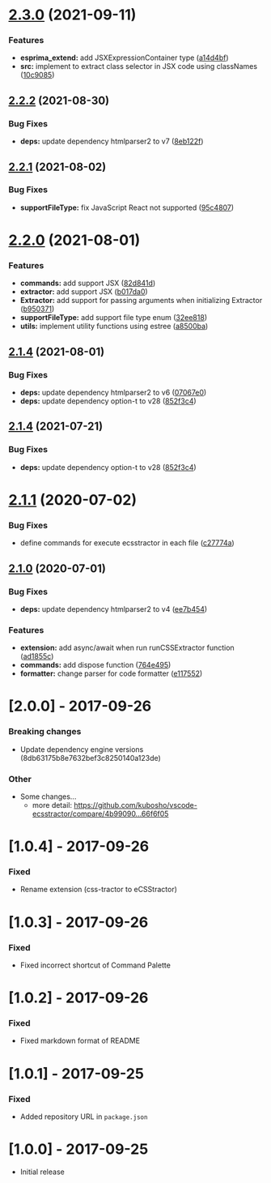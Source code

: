 # [2.3.0](https://github.com/kubosho/vscode-ecsstractor/compare/v2.2.2...v2.3.0) (2021-09-11)


### Features

* **esprima_extend:** add JSXExpressionContainer type ([a14d4bf](https://github.com/kubosho/vscode-ecsstractor/commit/a14d4bf3e8be3156f14a9314b349e7837ce9fb9c))
* **src:** implement to extract class selector in JSX code using classNames ([10c9085](https://github.com/kubosho/vscode-ecsstractor/commit/10c90856dcec2126bfcfab7b7a3a388c77182f54))

## [2.2.2](https://github.com/kubosho/vscode-ecsstractor/compare/v2.2.1...v2.2.2) (2021-08-30)


### Bug Fixes

* **deps:** update dependency htmlparser2 to v7 ([8eb122f](https://github.com/kubosho/vscode-ecsstractor/commit/8eb122f7eedf7ded73418823a77abbb2e62ed6e3))

## [2.2.1](https://github.com/kubosho/vscode-ecsstractor/compare/v2.2.0...v2.2.1) (2021-08-02)


### Bug Fixes

* **supportFileType:** fix JavaScript React not supported ([95c4807](https://github.com/kubosho/vscode-ecsstractor/commit/95c4807ab2ed1b89376a58bec3fdd5b3d84f4712))

# [2.2.0](https://github.com/kubosho/vscode-ecsstractor/compare/v2.1.4...v2.2.0) (2021-08-01)


### Features

* **commands:** add support JSX ([82d841d](https://github.com/kubosho/vscode-ecsstractor/commit/82d841dc3d9d0280ada6272dc6c01aed3dacd8eb))
* **extractor:** add support JSX ([b017da0](https://github.com/kubosho/vscode-ecsstractor/commit/b017da0ac745e322d338dcaabc2d05bc38b94a57))
* **Extractor:** add support for passing arguments when initializing Extractor ([b950371](https://github.com/kubosho/vscode-ecsstractor/commit/b9503714eb650b39c2df2c7bb1bd0481f3e98fcc))
* **supportFileType:** add support file type enum ([32ee818](https://github.com/kubosho/vscode-ecsstractor/commit/32ee818e3e0e45eb089b8f75dd1778d76ec1162d))
* **utils:** implement utility functions using estree ([a8500ba](https://github.com/kubosho/vscode-ecsstractor/commit/a8500bab2430cace92b36d72734d0c40583d6b7e))

## [2.1.4](https://github.com/kubosho/vscode-ecsstractor/compare/v2.1.3...v2.1.4) (2021-08-01)


### Bug Fixes

* **deps:** update dependency htmlparser2 to v6 ([07067e0](https://github.com/kubosho/vscode-ecsstractor/commit/07067e0f50698ef3301da521330aab676d04a39f))
* **deps:** update dependency option-t to v28 ([852f3c4](https://github.com/kubosho/vscode-ecsstractor/commit/852f3c49b56868b57e7669e522d8f1985ead787a))

## [2.1.4](https://github.com/kubosho/vscode-ecsstractor/compare/v2.1.3...v2.1.4) (2021-07-21)


### Bug Fixes

* **deps:** update dependency option-t to v28 ([852f3c4](https://github.com/kubosho/vscode-ecsstractor/commit/852f3c49b56868b57e7669e522d8f1985ead787a))

# [2.1.1](https://github.com/kubosho/vscode-ecsstractor/compare/v2.1.0...v2.1.1) (2020-07-02)

### Bug Fixes

-   define commands for execute ecsstractor in each file ([c27774a](https://github.com/kubosho/vscode-ecsstractor/commit/c27774a158386c60a776501c491388d9b3b58c73))

## [2.1.0](https://github.com/kubosho/vscode-ecsstractor/compare/v2.0.0...v2.1.0) (2020-07-01)

### Bug Fixes

-   **deps:** update dependency htmlparser2 to v4 ([ee7b454](https://github.com/kubosho/vscode-ecsstractor/commit/ee7b454c05b9ce8c84d613c4b9016354972f60b7))

### Features

-   **extension:** add async/await when run runCSSExtractor function ([ad1855c](https://github.com/kubosho/vscode-ecsstractor/commit/ad1855ccf921d54fede73fc625fd970810e49422))
-   **commands:** add dispose function ([764e495](https://github.com/kubosho/vscode-ecsstractor/commit/764e49558a765f9adcefc2ca3dd9adc0769d4fb4))
-   **formatter:** change parser for code formatter ([e117552](https://github.com/kubosho/vscode-ecsstractor/commit/e117552a104fde3988611bae3bbc171f250105a8))

# [2.0.0] - 2017-09-26

### Breaking changes

-   Update dependency engine versions (8db63175b8e7632bef3c8250140a123de)

### Other

-   Some changes...
    -   more detail: https://github.com/kubosho/vscode-ecsstractor/compare/4b99090...66f6f05

# [1.0.4] - 2017-09-26

### Fixed

-   Rename extension (css-tractor to eCSStractor)

# [1.0.3] - 2017-09-26

### Fixed

-   Fixed incorrect shortcut of Command Palette

# [1.0.2] - 2017-09-26

### Fixed

-   Fixed markdown format of README

# [1.0.1] - 2017-09-25

### Fixed

-   Added repository URL in `package.json`

# [1.0.0] - 2017-09-25

-   Initial release
